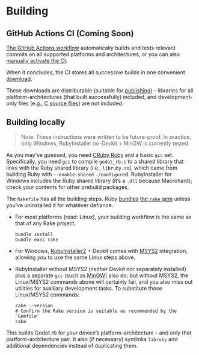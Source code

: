 # Building

## GitHub Actions CI (Coming Soon)

[The GitHub Actions workflow](../.github/workflows/workflow.yml)
automatically builds and tests relevant commits on all supported platforms and architectures, or you can also
[manually activate the CI](https://docs.github.com/actions/using-workflows/manually-running-a-workflow).

When it concludes, the CI stores all successive builds in one convenient
[download](https://docs.github.com/actions/managing-workflow-runs/downloading-workflow-artifacts).

These downloads are distributable (suitable for [publishing](https://github.com/ParadoxV5/Godot.rb/releases)) –
libraries for all platform-architectures (that built successfully) included,
and development-only files (e.g., [C source files](../src/)) are not included.

## Building locally

> Note: These instructions were written to be future-proof.
> In practice, only Windows, RubyInstaller no-Devkit + MinGW is currently tested.

As you may’ve guessed, you need [CRuby Ruby](https://www.ruby-lang.org) and a basic `gcc` set.
Specifically, you need `gcc` to compile `godot_rb.c` to a shared library that links with the Ruby shared library
(i.e., `libruby.so`), which came from building Ruby with `--enable-shared` `./configure`d.
RubyInstaller for Windows includes the Ruby shared library (it’s a `.dll` because Macrohard);
check your contents for other prebuild packages.

The `Rakefile` has all the building steps. Ruby [bundles](https://github.com/ruby/ruby/blob/HEAD/gems/bundled_gems)
[the `rake` gem](https://github.com/ruby/rake) unless you’ve uninstalled it for whatëver defiance.

* For most platforms (read: Linux), your building workflow is the same as that of any Rake project.
  ```shell
  bundle install
  bundle exec rake
  ```

* For Windows, [RubyInstaller2](https://rubyinstaller.org) + Devkit comes with [MSYS2](https://www.msys2.org)
  integration, allowing *you* to use the same Linux steps above.

* RubyInstaller without MSYS2 (neither Devkit nor separately installed) plus a separate `gcc`
  (such as [MinGW](https://www.mingw-w64.org)) also do; but without MSYS2,
  the Linux/MSYS2 commands above will certainly fail, and you also miss out utilities for auxiliary development tasks.
  To substitute those Linux/MSYS2 commands:
  ```shell
  rake --version
  # Confirm the Rake version is suitable as recommended by the `Gemfile`
  rake
  ```

This builds Godot.rb for your device’s platform-architecture – and only that platform-architecture pair.
It also (if necessary) symlinks `libruby` and additional dependencies instead of duplicating them.

